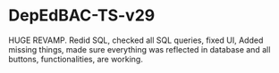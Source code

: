 # DepEdBAC-TS-v29
HUGE REVAMP. Redid SQL, checked all SQL queries, fixed UI, Added missing things, made sure everything was reflected in database and all buttons, functionalities, are working.
